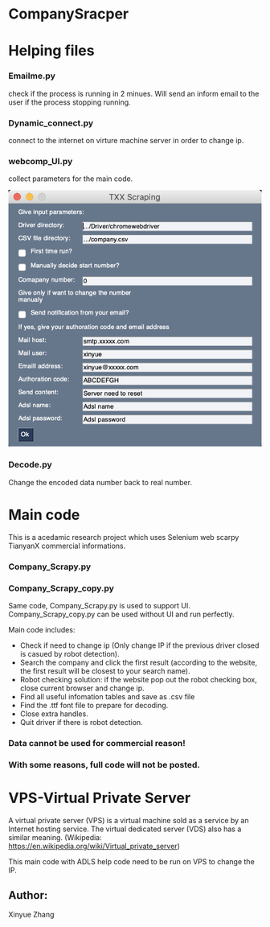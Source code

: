 # CompanySracper

# Helping files

### Emailme.py
 check if the process is running in 2 minues. Will send an inform email to the user if the process stopping running.
### Dynamic_connect.py
 connect to the internet on virture machine server in order to change ip.
### webcomp_UI.py
 collect parameters for the main code.
 
 ![UI](QQ20200827-223241@2x.png)
 
### Decode.py
 Change the encoded data number back to real number.
 
# Main code
 This is a acedamic research project which uses Selenium web scarpy TianyanX commercial informations.
 
### Company_Scrapy.py
### Company_Scrapy_copy.py
Same code, Company_Scrapy.py is used to support UI. Company_Scrapy_copy.py can be used without UI and run perfectly.

 Main code includes:
 - Check if need to change ip (Only change IP if the previous driver closed is casued by robot detection).
 - Search the company and click the first result (according to the website, the first result will be closest to your search name).
 - Robot checking solution: if the website pop out the robot checking box, close current browser and change ip.
 - Find all useful infomation tables and save as .csv file
 - Find the .ttf font file to prepare for decoding.
 - Close extra handles.
 - Quit driver if there is robot detection.
 ### Data cannot be used for commercial reason!
 ### With some reasons, full code will not be posted.
 

 # VPS-Virtual Private Server
 
 A virtual private server (VPS) is a virtual machine sold as a service by an Internet hosting service. The virtual dedicated server (VDS) also has a similar meaning. (Wikipedia: https://en.wikipedia.org/wiki/Virtual_private_server)
 
 This main code with ADLS help code need to be run on VPS to change the IP.
 
 
## Author:
 Xinyue Zhang
